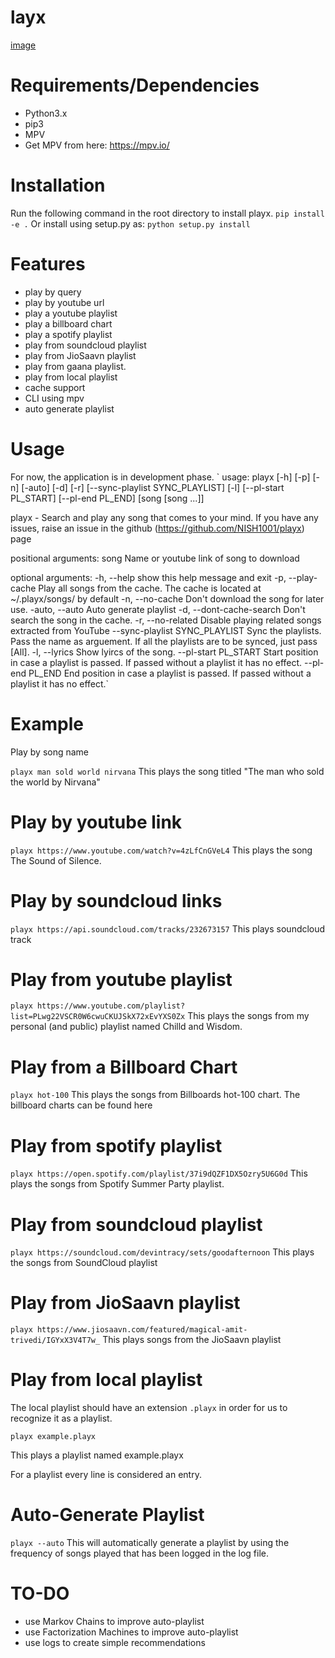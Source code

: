 # layx
[image](layx.png)
# Requirements/Dependencies
* Python3.x
* pip3
* MPV
* Get MPV from here: https://mpv.io/

# Installation
Run the following command in the root directory to install playx.
`pip install -e .`
Or install using setup.py as:
`python setup.py install`

# Features
* play by query
* play by youtube url
* play a youtube playlist
* play a billboard chart
* play a spotify playlist
* play from soundcloud playlist
* play from JioSaavn playlist
* play from gaana playlist.
* play from local playlist
* cache support
* CLI using mpv
* auto generate playlist

# Usage
For now, the application is in development phase.
`
usage: playx [-h] [-p] [-n] [-auto] [-d] [-r] [--sync-playlist SYNC_PLAYLIST]
             [-l] [--pl-start PL_START] [--pl-end PL_END]
             [song [song ...]]

playx - Search and play any song that comes to your mind. If you have any
issues, raise an issue in the github (https://github.com/NISH1001/playx) page

positional arguments:
  song                  Name or youtube link of song to download

optional arguments:
  -h, --help            show this help message and exit
  -p, --play-cache      Play all songs from the cache. The cache is located at
                        ~/.playx/songs/ by default
  -n, --no-cache        Don't download the song for later use.
  -auto, --auto         Auto generate playlist
  -d, --dont-cache-search
                        Don't search the song in the cache.
  -r, --no-related      Disable playing related songs extracted from YouTube
  --sync-playlist SYNC_PLAYLIST
                        Sync the playlists. Pass the name as arguement. If all
                        the playlists are to be synced, just pass [All].
  -l, --lyrics          Show lyircs of the song.
  --pl-start PL_START   Start position in case a playlist is passed. If passed
                        without a playlist it has no effect.
  --pl-end PL_END       End position in case a playlist is passed. If passed
                        without a playlist it has no effect.`
             
  
 # Example
Play by song name

`playx man sold world nirvana`
This plays the song titled "The man who sold the world by Nirvana"

# Play by youtube link

`playx https://www.youtube.com/watch?v=4zLfCnGVeL4`
This plays the song The Sound of Silence.

# Play by soundcloud links

`playx https://api.soundcloud.com/tracks/232673157`
This plays soundcloud track

# Play from youtube playlist

`playx https://www.youtube.com/playlist?list=PLwg22VSCR0W6cwuCKUJSkX72xEvYXS0Zx`
This plays the songs from my personal (and public) playlist named Chilld and Wisdom.

# Play from a Billboard Chart

`playx hot-100`
This plays the songs from Billboards hot-100 chart. The billboard charts can be found here

# Play from spotify playlist

`playx https://open.spotify.com/playlist/37i9dQZF1DX5Ozry5U6G0d`
This plays the songs from Spotify Summer Party playlist.

# Play from soundcloud playlist

`playx https://soundcloud.com/devintracy/sets/goodafternoon`
This plays the songs from SoundCloud playlist

# Play from JioSaavn playlist

`playx https://www.jiosaavn.com/featured/magical-amit-trivedi/IGYxX3V4T7w_`
This plays songs from the JioSaavn playlist

# Play from local playlist

The local playlist should have an extension `.playx` in order for us to recognize it as a playlist.

`playx example.playx`


This plays a playlist named example.playx

For a playlist every line is considered an entry.

# Auto-Generate Playlist
`playx --auto`
This will automatically generate a playlist by using the frequency of songs played that has been logged in the log file.


# TO-DO
* use Markov Chains to improve auto-playlist
* use Factorization Machines to improve auto-playlist
* use logs to create simple recommendations

